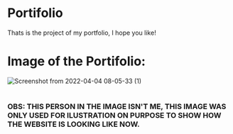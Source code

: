 # Portifolio
Thats is the project of my portfolio, I hope you like!

# Image of the Portifolio:
![Screenshot from 2022-04-04 08-05-33 (1)](https://user-images.githubusercontent.com/60707892/161531770-40039572-cb14-4aec-8f2b-0e4031c907ad.png)
#
### OBS: THIS PERSON IN THE IMAGE ISN'T ME, THIS IMAGE WAS ONLY USED FOR ILUSTRATION ON PURPOSE TO SHOW HOW THE WEBSITE IS LOOKING LIKE NOW.
